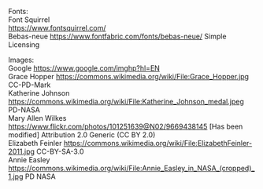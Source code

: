 Fonts:  
Font Squirrel  
https://www.fontsquirrel.com/  
Bebas-neue https://www.fontfabric.com/fonts/bebas-neue/  Simple Licensing  

Images:  
Google
https://www.google.com/imghp?hl=EN  
Grace Hopper https://commons.wikimedia.org/wiki/File:Grace_Hopper.jpg CC-PD-Mark  
Katherine Johnson https://commons.wikimedia.org/wiki/File:Katherine_Johnson_medal.jpeg PD-NASA  
Mary Allen Wilkes https://www.flickr.com/photos/101251639@N02/9669438145 [Has been modified] Attribution 2.0 Generic (CC BY 2.0)   
Elizabeth Feinler https://commons.wikimedia.org/wiki/File:ElizabethFeinler-2011.jpg CC-BY-SA-3.0  
Annie Easley  https://commons.wikimedia.org/wiki/File:Annie_Easley_in_NASA_(cropped)_1.jpg PD NASA  



